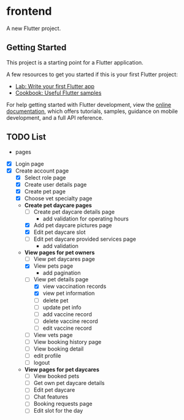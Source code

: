 # frontend

A new Flutter project.

## Getting Started

This project is a starting point for a Flutter application.

A few resources to get you started if this is your first Flutter project:

- [Lab: Write your first Flutter app](https://docs.flutter.dev/get-started/codelab)
- [Cookbook: Useful Flutter samples](https://docs.flutter.dev/cookbook)

For help getting started with Flutter development, view the
[online documentation](https://docs.flutter.dev/), which offers tutorials,
samples, guidance on mobile development, and a full API reference.

## TODO List

- pages
- [x] Login page
- [x] Create account page
  - [x] Select role page
  - [x] Create user details page
  - [x] Create pet page
  - [x] Choose vet specialty page
  - **Create pet daycare pages**
    - [ ] Create pet daycare details page
      - add validation for operating hours
    - [x] Add pet daycare pictures page
    - [x] Edit pet daycare slot
    - [ ] Edit pet daycare provided services page
      - add validation
  - **View pages for pet owners**
    - [ ] View pet daycares page
    - [x] View pets page
      - add pagination
    - [ ] View pet details page
      - [x] view vaccination records
      - [x] view pet information
      - [ ] delete pet
      - [ ] update pet info
      - [ ] add vaccine record
      - [ ] delete vaccine record
      - [ ] edit vaccine record
    - [ ] View vets page
    - [ ] View booking history page
    - [ ] View booking detail
    - [ ] edit profile
    - [ ] logout
  - **View pages for pet daycares**
    - [ ] View booked pets
    - [ ] Get own pet daycare details
    - [ ] Edit pet daycare
    - [ ] Chat features
    - [ ] Booking requests page
    - [ ] Edit slot for the day